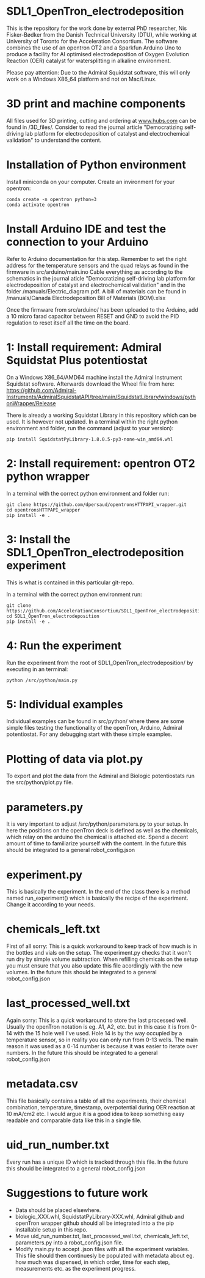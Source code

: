 # SDL1_OpenTron_electrodeposition
This is the repository for the work done by external PhD researcher, Nis Fisker-Bødker from the Danish Technical University (DTU), while working at University of Toronto for the Acceleration Consortium.
The software combines the use of an opentron OT2 and a Sparkfun Arduino Uno to produce a facility for AI optimised electrodeposition of Oxygen Evolution Reaction (OER) catalyst for watersplitting in alkaline environment.

Please pay attention: Due to the Admiral Squidstat software, this will only work on a Windows X86_64 platform and not on Mac/Linux.

# 3D print and machine components
All files used for 3D printing, cutting and ordering at www.hubs.com can be found in /3D_files/. Consider to read the journal article "Democratizing self-driving lab platform for electrodeposition of catalyst and electrochemical validation" to understand the content.

# Installation of Python environment
Install miniconda on your computer. Create an invironment for your opentron:
````
conda create -n opentron python=3
conda activate opentron
````
# Install Arduino IDE and test the connection to your Arduino
Refer to Arduino documentation for this step.
Remember to set the right address for the temperature sensors and the quad relays as found in the firmware in src/arduino/main.ino
Cable everything as according to the schematics in the journal aticle "Democratizing self-driving lab platform for electrodeposition of catalyst and electrochemical validation" and in the folder /manuals/Electric_diagram.pdf.
A bill of materials can be found in /manuals/Canada Electrodeposition Bill of Materials (BOM).xlsx

Once the firmware from src/arduino/ has been uploaded to the Arduino, add a 10 micro farad capacitor between RESET and GND to avoid the PID regulation to reset itself all the time on the board.

# 1: Install requirement: Admiral Squidstat Plus potentiostat
On a Windows X86_64/AMD64 machine install the Admiral Instrument Squidstat software. Afterwards download the Wheel file from here:
https://github.com/Admiral-Instruments/AdmiralSquidstatAPI/tree/main/SquidstatLibrary/windows/pythonWrapper/Release

There is already a working Squidstat Library in this repository which can be used. It is however not updated.
In a terminal within the right python environment and folder, run the command (adjust to your version):
````
pip install SquidstatPyLibrary-1.8.0.5-py3-none-win_amd64.whl
````
# 2: Install requirement: opentron OT2 python wrapper
In a terminal with the correct python environment and folder run:
````
git clone https://github.com/dpersaud/opentronsHTTPAPI_wrapper.git
cd opentronsHTTPAPI_wrapper
pip install -e .
````

# 3: Install the SDL1_OpenTron_electrodeposition experiment
This is what is contained in this particular git-repo.

In a terminal with the correct python environment run:
````
git clone https://github.com/AccelerationConsortium/SDL1_OpenTron_electrodeposition.git
cd SDL1_OpenTron_electrodeposition
pip install -e .
````

# 4: Run the experiment
Run the experiment from the root of SDL1_OpenTron_electrodeposition/ by executing in an terminal:
````
python /src/python/main.py
````

# 5: Individual examples
Individual examples can be found in src/python/ where there are some simple files testing the functionality of the openTron, Arduino, Admiral potentiostat. For any debugging start with these simple examples.

# Plotting of data via plot.py
To export and plot the data from the Admiral and Biologic potentiostats run the src/python/plot.py file.

# parameters.py
It is very important to adjust /src/python/parameters.py to your setup. In here the positions on the openTron deck is defined as well as the chemicals, which relay on the arduino the chemical is attached etc. Spend a decent amount of time to familiarize yourself with the content.
In the future this should be integrated to a general robot_config.json

# experiment.py
This is basically the experiment. In the end of the class there is a method named run_experiment() which is basically the recipe of the experiment. Change it according to your needs.

# chemicals_left.txt
First of all sorry: This is a quick workaround to keep track of how much is in the bottles and vials on the setup. The experiment.py checks that it won't run dry by simple volume subtraction.
When refilling chemicals on the setup you must ensure that you also update this file acordingly with the new volumes.
In the future this should be integrated to a general robot_config.json

# last_processed_well.txt
Again sorry: This is a quick workaround to store the last processed well. Usually the openTron notation is eg. A1, A2, etc. but in this case it is from 0-14 with the 15 hole well I've used. Hole 14 is by the way occupied by a temperature sensor, so in reality you can only run from 0-13 wells.
The main reason it was used as a 0-14 number is because it was easier to iterate over numbers. In the future this should be integrated to a general robot_config.json

# metadata.csv
This file basically contains a table of all the experiments, their chemical combination, temperature, timestamp, overpotential during OER reaction at 10 mA/cm2 etc.
I would argue it is a good idea to keep something easy readable and comparable data like this in a single file.

# uid_run_number.txt
Every run has a unique ID which is tracked through this file.
In the future this should be integrated to a general robot_config.json

# Suggestions to future work
* Data should be placed elsewhere.
* biologic_XXX.whl, SquidstatPyLibrary-XXX.whl, Admiral github and openTron wrapper github should all be integrated into a the pip installable setup in this repo.
* Move uid_run_number.txt, last_processed_well.txt, chemicals_left.txt, parameters.py into a robot_config.json file.
* Modify main.py to accept .json files with all the experiment variables. This file should then continuesly be populated with metadata about eg. how much was dispensed, in which order, time for each step, measurements etc. as the experiment progress.

